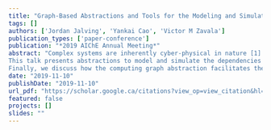 ```yaml
---
title: "Graph-Based Abstractions and Tools for the Modeling and Simulation of Cyber-Physical Systems"
tags: []
authors: ['Jordan Jalving', 'Yankai Cao', 'Victor M Zavala']
publication_types: ['paper-conference']
publication: "*2019 AIChE Annual Meeting*"
abstract: "Complex systems are inherently cyber-physical in nature [1]. For instance, a chemical process is a physical system that is driven by decisions made by a control system, which is in turn a cyber system comprised of devices (e.g., sensors, controllers, actuators) that execute diverse computing tasks and that exchange signals and data through a communication network. Modeling and simulating the behavior of cyber-physical systems is becoming increasingly important, but capturing their interdependencies is technically challenging [2]. The behavior of a physical system is expressed mathematically in the form of an algebraic model while the behavior of a cyber system is expressed mathematically in the form of algorithms which may be executed on heterogeneous computing architectures.
This talk presents abstractions to model and simulate the dependencies that arise in cyber-physical systems. We discuss an algebraic graph abstraction that captures physical connectivity in complex optimization models and a computing graph abstraction that captures communication connectivity in computing architectures. We will show how the algebraic graph performs as a general decomposition framework for optimization problems and how it facilitates the implementation and interfacing with distributed algorithms such as ADMM [3], Nested Benders [4], Lagrangian Decomposition [5], and Parallel Interior Point methods [6]. We also show how it enables graph partitioning [7] and community detection capabilities [8] which can be used to apply decomposition algorithms to complex physical systems that consider computational load balancing aspects [9].
Finally, we discuss how the computing graph abstraction facilitates the evaluation of optimization and control algorithms and their simulation in virtual environments that involve distributed, centralized, and hierarchical computing architectures. We discuss its connections with automata theory and discrete event simulation [10] and how this permits a state-space representation. We end with an example of simulating a real-time distributed control architecture subject to delays, latency, and communication and controller failures [11]. The proposed abstractions are implemented in a Julia-based software package that we call Plasmo.jl [12]."
date: "2019-11-10"
publishDate: "2019-11-10"
url_pdf: "https://scholar.google.ca/citations?view_op=view_citation&hl=zh-CN&user=M-s3mjAAAAAJ&cstart=80&citation_for_view=M-s3mjAAAAAJ:ZHo1McVdvXMC"
featured: false
projects: []
slides: ""
---
```

